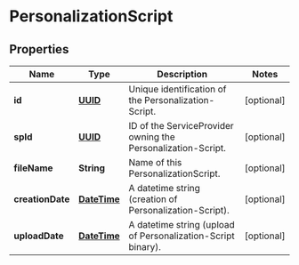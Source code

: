 # PersonalizationScript

## Properties
Name | Type | Description | Notes
------------ | ------------- | ------------- | -------------
**id** | [**UUID**](UUID.md) | Unique identification of the Personalization-Script. |  [optional]
**spId** | [**UUID**](UUID.md) | ID of the ServiceProvider owning the Personalization-Script. |  [optional]
**fileName** | **String** | Name of this PersonalizationScript. |  [optional]
**creationDate** | [**DateTime**](DateTime.md) | A datetime string (creation of Personalization-Script). |  [optional]
**uploadDate** | [**DateTime**](DateTime.md) | A datetime string (upload of Personalization-Script binary). |  [optional]
